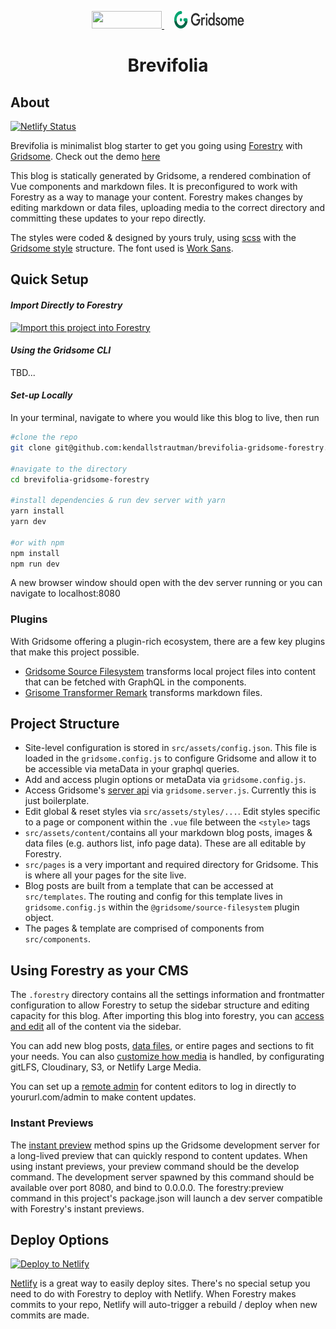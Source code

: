 <p align="center">
  <a style="padding-right: 16px;" href="https://forestry.io">
    <img src="https://app.forestry.io/assets/forestry-logotype-pos-c71a6bd237d9199d0457ba2811553997ff5bab0d2cd0e740686ab26c00d9c240.svg" width="112" height="28">
  </a>
  <a href="https://gridsome.org/">
    <img src="/static/gridsome-logo.svg" width="112" height="28">
  </a>
</p>
<h1 align="center">
  Brevifolia
</h1>

## About

[![Netlify Status](https://api.netlify.com/api/v1/badges/314f6fb1-b4a6-484a-ad3d-c26663a63bca/deploy-status)](https://app.netlify.com/sites/brevifolia-gridsome-forestry/deploys)

Brevifolia is minimalist blog starter to get you going using [Forestry](https://forestry.io/) with [Gridsome](https://gridsome.org). Check out the demo [here](https://brevifolia-gridsome-forestry.netlify.com/)

This blog is statically generated by Gridsome, a rendered combination of Vue components and markdown files. It is preconfigured to work with Forestry as a way to manage your content. Forestry makes changes by editing markdown or data files, uploading media to the correct directory and committing these updates to your repo directly.

The styles were coded & designed by yours truly, using [scss](https://sass-lang.com/) with the [Gridsome style](https://gridsome.org/docs/assets-css) structure. The font used is [Work Sans](https://fonts.google.com/specimen/Work+Sans). 

##  Quick Setup

#### *Import Directly to Forestry*

<a href="https://app.forestry.io/quick-start?repo=kendallstrautman/brevifolia-gridsome-forestry&engine=other">
    <img alt="Import this project into Forestry" src="https://assets.forestry.io/import-to-forestryK.svg" />
</a>

#### *Using the Gridsome CLI*
TBD...
#### *Set-up Locally*
In your terminal, navigate to where you would like this blog to live, then run 
```bash
#clone the repo
git clone git@github.com:kendallstrautman/brevifolia-gridsome-forestry.git

#navigate to the directory
cd brevifolia-gridsome-forestry

#install dependencies & run dev server with yarn 
yarn install
yarn dev

#or with npm 
npm install
npm run dev
```
A new browser window should open with the dev server running or you can navigate to localhost:8080 

### Plugins

With Gridsome offering a plugin-rich ecosystem, there are a few key plugins that make this project possible. 

- [Gridsome Source Filesystem](https://gridsome.org/plugins/@gridsome/source-filesystem) transforms local project files into content that can be fetched with GraphQL in the components.
- [Grisome Transformer Remark](https://gridsome.org/plugins/@gridsome/transformer-remark) transforms markdown files.

## Project Structure 

- Site-level configuration is stored in `src/assets/config.json`. This file is loaded in the `gridsome.config.js` to configure Gridsome and allow it to be accessible via metaData in your graphql queries.
- Add and access plugin options or metaData via `gridsome.config.js`.
- Access Gridsome's [server api](https://gridsome.org/docs/server-api) via `gridsome.server.js`. Currently this is just boilerplate. 
- Edit global & reset styles via `src/assets/styles/...`. Edit styles specific to a page or component within the `.vue` file between the `<style>` tags
- `src/assets/content/`contains all your markdown blog posts, images & data files (e.g. authors list, info page data). These are all editable by Forestry. 
- `src/pages` is a very important and required directory for Gridsome. This is where all your pages for the site live. 
- Blog posts are built from a template that can be accessed at `src/templates`. The routing and config for this template lives in `gridsome.config.js` within the `@gridsome/source-filesystem` plugin object.
- The pages & template are comprised of components from `src/components`.

## Using Forestry as your CMS

The `.forestry` directory contains all the settings information and frontmatter configuration to allow Forestry to setup the sidebar structure and editing capacity for this blog. After importing this blog into forestry, you can [access and edit](https://forestry.io/docs/editing/) all of the content via the sidebar. 

You can add new blog posts, [data files](https://forestry.io/docs/editing/data-files/), or entire pages and sections to fit your needs. You can also [customize how media](https://forestry.io/docs/media/) is handled, by configurating gitLFS, Cloudinary, S3, or Netlify Large Media.

You can set up a [remote admin](https://forestry.io/docs/editing/remote-admin/) for content editors to log in directly to yoururl.com/admin to make content updates.

### Instant Previews

The [instant preview](https://forestry.io/docs/previews/instant-previews/) method spins up the Gridsome development server for a long-lived preview that can quickly respond to content updates. When using instant previews, your preview command should be the develop command. The development server spawned by this command should be available over port 8080, and bind to 0.0.0.0. The forestry:preview command in this project's package.json will launch a dev server compatible with Forestry's instant previews.

## Deploy Options

[![Deploy to Netlify](https://www.netlify.com/img/deploy/button.svg)](https://app.netlify.com/start/deploy?repository=https://github.com/kendallstrautman/brevifolia-gridsome-forestry)

[Netlify](https://www.netlify.com/blog/2016/09/29/a-step-by-step-guide-deploying-on-netlify/) is a great way to easily deploy sites. There's no special setup you need to do with Forestry to deploy with Netlify. When Forestry makes commits to your repo, Netlify will auto-trigger a rebuild / deploy when new commits are made.
